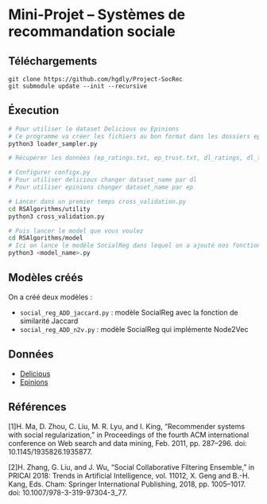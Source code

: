 # Mini-Projet – Systèmes de recommandation sociale

## Téléchargements

```git
git clone https://github.com/hgdly/Project-SocRec
git submodule update --init --recursive
```

## Éxecution

```bash
# Pour utiliser le dataset Delicious ou Epinions
# Ce programme va créer les fichiers au bon format dans les dossiers epinions et delicious
python3 loader_sampler.py

# Récupérer les données (ep_ratings.txt, ep_trust.txt, dl_ratings, dl_trust.txt) et les placer dans le dossier data de RSAlgorithms

# Configurer configx.py
# Pour utiliser delicious changer dataset_name par dl
# Pour utiliser epinions changer dataset_name par ep

# Lancer dans un premier temps cross_validation.py
cd RSAlgorithms/utility
python3 cross_validation.py

# Puis lancer le model que vous voulez
cd RSAlgorithms/model
# Ici on lance le modèle SocialReg dans lequel on a ajouté nos fonctions de similarité
python3 <model_name>.py
```

## Modèles créés

On a créé deux modèles :

- `social_reg_ADD_jaccard.py` : modèle SocialReg avec la fonction de similarité Jaccard
- `social_reg_ADD_n2v.py` : modèle SocialReg qui implémente Node2Vec

## Données

- [Delicious](https://grouplens.org/datasets/hetrec-2011/)
- [Epinions](https://www.cse.msu.edu/~tangjili/datasetcode/truststudy.htm)

## Références

[1]H. Ma, D. Zhou, C. Liu, M. R. Lyu, and I. King, “Recommender systems with social regularization,” in Proceedings of the fourth ACM international conference on Web search and data mining, Feb. 2011, pp. 287–296. doi: 10.1145/1935826.1935877.

[2]H. Zhang, G. Liu, and J. Wu, “Social Collaborative Filtering Ensemble,” in PRICAI 2018: Trends in Artificial Intelligence, vol. 11012, X. Geng and B.-H. Kang, Eds. Cham: Springer International Publishing, 2018, pp. 1005–1017. doi: 10.1007/978-3-319-97304-3_77.
